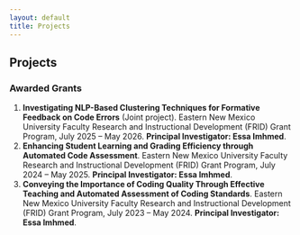 ```yaml
---
layout: default
title: Projects
---
```


## Projects
### Awarded Grants
1. **Investigating NLP-Based Clustering Techniques for Formative Feedback on Code Errors** (Joint project). Eastern New Mexico University Faculty Research and Instructional Development (FRID) Grant Program, July 2025 – May 2026. **Principal Investigator: Essa Imhmed**.
2. **Enhancing Student Learning and Grading Efficiency through Automated Code Assessment**. Eastern New Mexico University Faculty Research and Instructional Development (FRID) Grant Program, July 2024 – May 2025. **Principal Investigator: Essa Imhmed**.
3. **Conveying the Importance of Coding Quality Through Effective Teaching and Automated Assessment of Coding Standards**. Eastern New Mexico University Faculty Research and Instructional Development (FRID) Grant Program, July 2023 – May 2024. **Principal Investigator: Essa Imhmed**.
